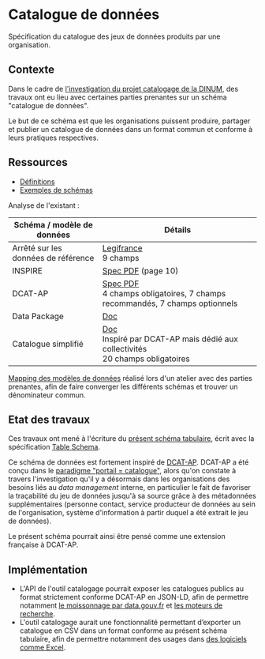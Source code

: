 # Catalogue de données

Spécification du catalogue des jeux de données produits par une organisation.

## Contexte

Dans le cadre de [l'investigation du projet catalogage de la DINUM](https://jailbreak.gitlab.io/investigation-catalogue/synthese.html), des travaux ont eu lieu avec certaines parties prenantes sur un schéma "catalogue de données".

Le but de ce schéma est que les organisations puissent produire, partager et publier un catalogue de données dans un format commun et conforme à leurs pratiques respectives.

## Ressources

* [Définitions](https://jailbreak.gitlab.io/investigation-catalogue/synthese.html#/2)
* [Exemples de schémas](https://schema.data.gouv.fr/)

Analyse de l'existant :

| Schéma / modèle de données | Détails |
|----------------------------|---------|
| Arrêté sur les données de référence | [Legifrance](https://www.legifrance.gouv.fr/loda/id/JORFTEXT000034944648/)<br>9 champs |
| INSPIRE | [Spec PDF](http://inspire.ec.europa.eu/documents/Metadata/MD_IR_and_ISO_20131029.pdf) (page 10) |
| DCAT-AP | [Spec PDF](https://raw.githubusercontent.com/SEMICeu/DCAT-AP/master/releases/2.0.1/DCAT_AP_2.0.1.pdf)<br>4 champs obligatoires, 7 champs recommandés, 7 champs optionnels |
| Data Package | [Doc](https://specs.frictionlessdata.io/data-package/) |
| Catalogue simplifié | [Doc](https://scdl.opendatafrance.net/docs/schemas/catalogue.html)<br>Inspiré par DCAT-AP mais dédié aux collectivités<br>20 champs obligatoires |

[Mapping des modèles de données](https://lite.framacalc.org/9p8z-schema_catalogue_donnees) réalisé lors d'un atelier avec des parties prenantes, afin de faire converger les différents schémas et trouver un dénominateur commun.

## Etat des travaux

Ces travaux ont mené à l'écriture du [présent schéma tabulaire](./schema.json), écrit avec la spécification [Table Schema](https://specs.frictionlessdata.io/table-schema/).

Ce schéma de données est fortement inspiré de [DCAT-AP](https://joinup.ec.europa.eu/collection/semantic-interoperability-community-semic/solution/dcat-application-profile-data-portals-europe). DCAT-AP a été conçu dans le [paradigme "portail = catalogue"](https://jailbreak.gitlab.io/investigation-catalogue/synthese.html#/3/1), alors qu'on constate à travers l'investigation qu'il y a désormais dans les organisations des besoins liés au *data management* interne, en particulier le fait de favoriser la traçabilité du jeu de données jusqu'à sa source grâce à des métadonnées supplémentaires (personne contact, service producteur de données au sein de l'organisation, système d'information à partir duquel a été extrait le jeu de données).

Le présent schéma pourrait ainsi être pensé comme une extension française à DCAT-AP.

## Implémentation

- L'API de l'outil catalogage pourrait exposer les catalogues publics au format strictement conforme DCAT-AP en JSON-LD, afin de permettre notamment [le moissonnage par data.gouv.fr](https://doc.data.gouv.fr/moissonnage/dcat/) et [les moteurs de recherche](https://developers.google.com/search/docs/advanced/structured-data/dataset#approach).
- L'outil catalogage aurait une fonctionnalité permettant d’exporter un catalogue en CSV dans un format conforme au présent schéma tabulaire, afin de permettre notamment des usages dans [des logiciels comme Excel](https://jailbreak.gitlab.io/investigation-catalogue/synthese.html#/15/1).

